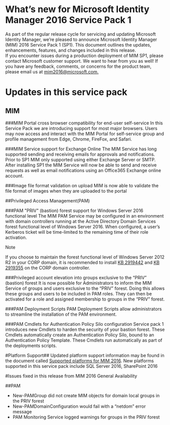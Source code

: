 <properties
   pageTitle="Release notes for MIM 2016 | Microsoft Identity Manager"
   description="Find information about changes includes in MIM 2016 SP1"
   services="Microsoft-Identity-Manager"
   documentationCenter=""
   authors="barclayn"
   manager="mbaldwin"
   editor=""/>

<tags
   ms.service="active-directory"
   ms.devlang="na"
   ms.topic="article"
   ms.tgt_pltfrm="na"
   ms.workload="identity"
   ms.date="09/22/2016"
   ms.author="barclayn"/>

# What’s new for Microsoft Identity Manager 2016 Service Pack 1 #

As part of the regular release cycle for servicing and updating Microsoft Identity Manager, we’re pleased to announce Microsoft Identity Manager (MIM) 2016 Service Pack 1 (SP1). This document outlines the updates, enhancements, features, and changes included in this release.  
If you encounter issues during a production deployment of MIM SP1, please contact Microsoft customer support.
We want to hear from you as well! If you have any feedback, comments, or concerns for the product team, please email us at [mim2016@microsoft.com.]( mim2016@microsoft.com)



# Updates in this service pack #

## MIM

###MIM Portal cross browser compatibility for end-user self-service
In this Service Pack we are introducing support for most major browsers. Users may now access and interact with the MIM Portal for self-service group and profile management from Edge, Chrome, FireFox, and Safari.

###MIM Service support for Exchange Online
The MIM Service has long supported sending and receiving emails for approvals and notifications. Prior to SP1 MIM only supported using either Exchange Server or SMTP. After installing SP1 the MIM Service will now be able to send and receive requests as well as email notifications using an Office365 Exchange online account.

###Image file format validation on upload
MIM is now able to validate the file format of images when they are uploaded to the portal

##Privileged Access Management(PAM)

###PAM "PRIV" (bastion) forest support for Windows Server 2016 functional level
The MIM PAM Service may be configured in an environment with domain controllers running at the Active Directory Domain Services forest functional level of Windows Server 2016. When configured, a user’s Kerberos ticket will be time-limited to the remaining time of their role activation.

>[!Note]
If you choose to maintain the forest functional level of Windows Server 2012 R2 in your CORP domain, it is recommended to install [KB 2919442](https://support.microsoft.com/en-us/kb/2919442) and [KB 2919355](https://support.microsoft.com/en-us/kb/2919355) on the CORP domain controller.


###Privileged account elevation into groups exclusive to the “PRIV” (bastion) forest
It is now possible for Administrators to inform the MIM Service of groups and users exclusive to the “PRIV” forest. Doing this allows these groups and users to be included in PAM roles.  They can then be activated for a role and assigned membership to groups in the “PRIV” forest.  

###PAM Deployment Scripts
PAM Deployment Scripts allow administrators to streamline the installation of the PAM environment.

###PAM Cmdlets for Authentication Policy Silo configuration
Service pack 1 introduces new Cmdlets to harden the security of your bastion forest. These Cmdlets automatically create an Authentication Policy Silo, bound to an Authentication Policy Template. These Cmdlets run automatically as part of the deployments scripts.



#Platform Support##
Updated platform support information may be found in the document called [Supported platforms for MIM 2016](/microsoft-identity-manager/plan-design/microsoft-identity-manager-2016-supported-platforms).  New platforms supported in this service pack include SQL Server 2016, SharePoint 2016

#Issues fixed in this release from MIM 2016 General Availability

##PAM
- New-PAMGroup did not create MIM objects for domain local groups in the PRIV forest
- New-PAMDomainConfiguration would fail with a “netdom” error message
- PAM Monitoring Service logged warnings for groups in the PRIV forest
 